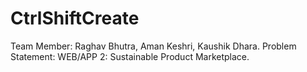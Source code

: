 # CtrlShiftCreate
Team Member: Raghav Bhutra, Aman Keshri, Kaushik Dhara. 
Problem Statement: WEB/APP 2: Sustainable Product Marketplace.

